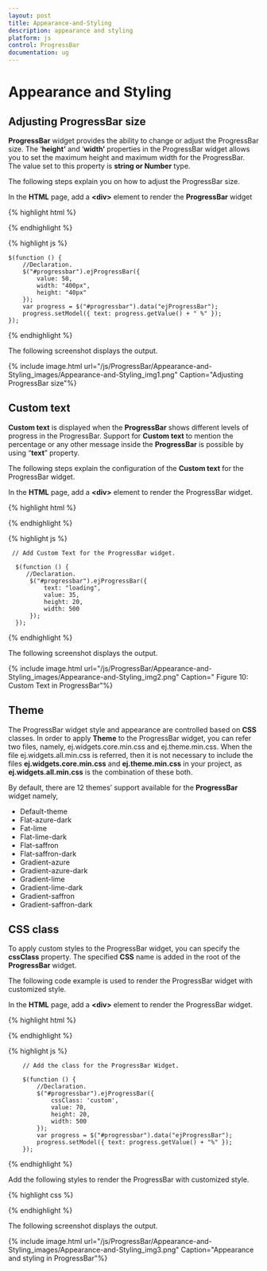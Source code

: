 ```yaml
---
layout: post
title: Appearance-and-Styling
description: appearance and styling
platform: js
control: ProgressBar
documentation: ug
---
```


# Appearance and Styling

## Adjusting ProgressBar size

**ProgressBar** widget provides the ability to change or adjust the ProgressBar size. The ‘**height’** and ‘**width’** properties in the ProgressBar widget allows you to set the maximum height and maximum width for the ProgressBar. The value set to this property is **string or Number** type.

The following steps explain you on how to adjust the ProgressBar size.

In the **HTML** page, add a **&lt;div&gt;** element to render the **ProgressBar** widget

{% highlight html %}

   <div class="control">
       <div id="progressbar"></div>
   </div>

{% endhighlight %}

{% highlight js %}

    $(function () {
        //Declaration.
        $("#progressbar").ejProgressBar({
            value: 50,
            width: "400px",
            height: "40px"
        });
        var progress = $("#progressbar").data("ejProgressBar");
        progress.setModel({ text: progress.getValue() + " %" });
    });

{% endhighlight %}

The following screenshot displays the output.

{% include image.html url="/js/ProgressBar/Appearance-and-Styling_images/Appearance-and-Styling_img1.png" Caption="Adjusting ProgressBar size"%}

## Custom text

**Custom text** is displayed when the **ProgressBar** shows different levels of progress in the ProgressBar. Support for **Custom text** to mention the percentage or any other message inside the **ProgressBar** is possible by using “**text**” property.

The following steps explain the configuration of the **Custom text** for the ProgressBar widget.

In the **HTML** page, add a **&lt;div&gt;** element to render the ProgressBar widget.

{% highlight html %}


   <div class="control">
       <div id="progressbar"></div>
   </div>

{% endhighlight %}

{% highlight js %}

     // Add Custom Text for the ProgressBar widget.

      $(function () {
         //Declaration.
          $("#progressbar").ejProgressBar({
              text: "loading",
              value: 35,
              height: 20,
              width: 500
          });
      });

{% endhighlight %}

The following screenshot displays the output.      

 {% include image.html url="/js/ProgressBar/Appearance-and-Styling_images/Appearance-and-Styling_img2.png" Caption="    Figure 10: Custom Text in ProgressBar"%}

## Theme

The ProgressBar widget style and appearance are controlled based on **CSS** classes. In order to apply **Theme** to the ProgressBar widget, you can refer two files, namely, ej.widgets.core.min.css and ej.theme.min.css. When the file ej.widgets.all.min.css is referred, then it is not necessary to include the files **ej.widgets.core.min.css** and **ej.theme.min.css** in your project, as **ej.widgets.all.min.css** is the combination of these both. 

By default, there are 12 themes’ support available for the **ProgressBar** widget namely,

* Default-theme
* Flat-azure-dark
* Fat-lime
* Flat-lime-dark
* Flat-saffron
* Flat-saffron-dark
* Gradient-azure
* Gradient-azure-dark
* Gradient-lime
* Gradient-lime-dark
* Gradient-saffron
* Gradient-saffron-dark

## CSS class

To apply custom styles to the ProgressBar widget, you can specify the **cssClass** property. The specified **CSS** name is added in the root of the **ProgressBar** widget.

The following code example is used to render the ProgressBar widget with customized style.

In the **HTML** page, add a **&lt;div&gt;** element to render the ProgressBar widget.



{% highlight html %}

   <div class="control">
        <div id="progressbar"></div>
   </div>

{% endhighlight %}

{% highlight js %}


        // Add the class for the ProgressBar Widget.

        $(function () {
            //Declaration.
            $("#progressbar").ejProgressBar({
                cssClass: 'custom',
                value: 70,
                height: 20,
                width: 500
            });
            var progress = $("#progressbar").data("ejProgressBar");
            progress.setModel({ text: progress.getValue() + "%" });
        });	

{% endhighlight %}

Add the following styles to render the ProgressBar with customized style.

{% highlight css %}


<style type="text/css">
    .custom .e-progress {
      background-color:gray;
    }

</style>


{% endhighlight %}



The following screenshot displays the output.

{% include image.html url="/js/ProgressBar/Appearance-and-Styling_images/Appearance-and-Styling_img3.png" Caption="Appearance and styling in ProgressBar"%}

